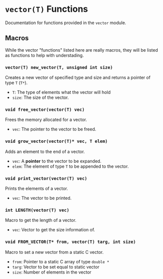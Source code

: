 # `vector(T)` Functions

Documentation for functions provided in the `vector` module.

## Macros

While the vector "functions" listed here are really macros, they will be listed as functions to help with understading.

### `vector(T) new_vector(T, unsigned int size)`

Creates a new vector of specified type and size and returns a pointer of type `T` (`T*`).

- `T`: The type of elements what the vector will hold
- `size`: The size of the vector.

### `void free_vector(vector(T) vec)`

Frees the memory allocated for a vector.

- `vec`: The pointer to the vector to be freed.

### `void grow_vector(vector(T)* vec, T elem)`

Adds an element to the end of a vector.

- `vec`: A **pointer** to the vector to be expanded.
- `elem`: The element of type `T` to be appended to the vector.

### `void print_vector(vector(T) vec)`

Prints the elements of a vector.

- `vec`: The vector to be printed.

### `int LENGTH(vector(T) vec)`

Macro to get the length of a vector.

- `vec`: Vector to get the size information of.

### `void FROM_VECTOR(T* from, vector(T) targ, int size)`

Macro to set a new vector from a static C vector.

- `from`: Pointer to a static C array of type `double *`
- `targ`: Vector to be set equal to static vector
- `size`: Number of elements in the vector

